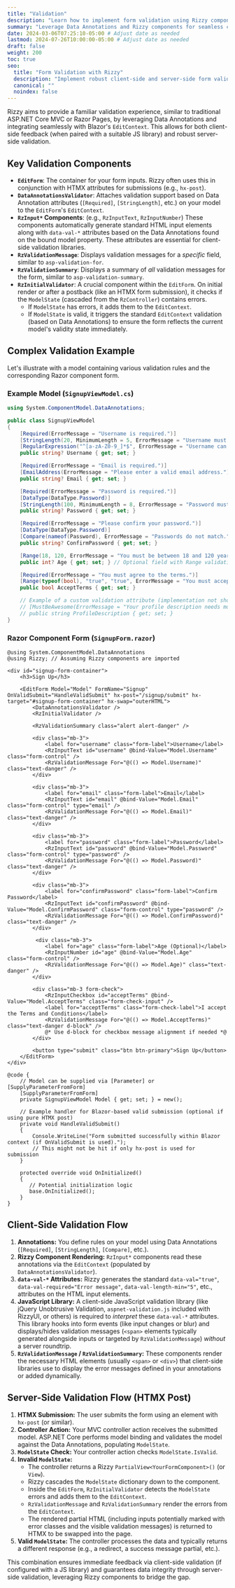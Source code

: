 ```yaml
---
title: "Validation"
description: "Learn how to implement form validation using Rizzy components, data annotations, and server-side ModelState."
summary: "Leverage Data Annotations and Rizzy components for seamless client-side and server-side form validation."
date: 2024-03-06T07:25:10-05:00 # Adjust date as needed
lastmod: 2024-07-26T10:00:00-05:00 # Adjust date as needed
draft: false
weight: 200
toc: true
seo:
  title: "Form Validation with Rizzy"
  description: "Implement robust client-side and server-side form validation in Rizzy using Data Annotations, validation components, and ModelState integration."
  canonical: "" 
  noindex: false 
---
```


Rizzy aims to provide a familiar validation experience, similar to traditional ASP.NET Core MVC or Razor Pages, by leveraging Data Annotations and integrating seamlessly with Blazor's `EditContext`. This allows for both client-side feedback (when paired with a suitable JS library) and robust server-side validation.

## Key Validation Components

-   **`EditForm`**: The container for your form inputs. Rizzy often uses this in conjunction with HTMX attributes for submissions (e.g., `hx-post`).
-   **`DataAnnotationsValidator`**: Attaches validation support based on Data Annotation attributes (`[Required]`, `[StringLength]`, etc.) on your model to the `EditForm`'s `EditContext`.
-   **`RzInput*` Components**: (e.g., `RzInputText`, `RzInputNumber`) These components automatically generate standard HTML input elements along with `data-val-*` attributes based on the Data Annotations found on the bound model property. These attributes are essential for client-side validation libraries.
-   **`RzValidationMessage`**: Displays validation messages for a *specific* field, similar to `asp-validation-for`.
-   **`RzValidationSummary`**: Displays a summary of *all* validation messages for the form, similar to `asp-validation-summary`.
-   **`RzInitialValidator`**: A crucial component within the `EditForm`. On initial render or after a postback (like an HTMX form submission), it checks if the `ModelState` (cascaded from the `RzController`) contains errors.
    *   If `ModelState` has errors, it adds them to the `EditContext`.
    *   If `ModelState` is valid, it triggers the standard `EditContext` validation (based on Data Annotations) to ensure the form reflects the current model's validity state immediately.

## Complex Validation Example

Let's illustrate with a model containing various validation rules and the corresponding Razor component form.

### Example Model (`SignupViewModel.cs`)

```csharp
using System.ComponentModel.DataAnnotations;

public class SignupViewModel
{
    [Required(ErrorMessage = "Username is required.")]
    [StringLength(20, MinimumLength = 5, ErrorMessage = "Username must be between 5 and 20 characters.")]
    [RegularExpression("^[a-zA-Z0-9_]*$", ErrorMessage = "Username can only contain letters, numbers, and underscores.")]
    public string? Username { get; set; }

    [Required(ErrorMessage = "Email is required.")]
    [EmailAddress(ErrorMessage = "Please enter a valid email address.")]
    public string? Email { get; set; }

    [Required(ErrorMessage = "Password is required.")]
    [DataType(DataType.Password)]
    [StringLength(100, MinimumLength = 8, ErrorMessage = "Password must be at least 8 characters long.")]
    public string? Password { get; set; }

    [Required(ErrorMessage = "Please confirm your password.")]
    [DataType(DataType.Password)]
    [Compare(nameof(Password), ErrorMessage = "Passwords do not match.")]
    public string? ConfirmPassword { get; set; }

    [Range(18, 120, ErrorMessage = "You must be between 18 and 120 years old.")]
    public int? Age { get; set; } // Optional field with Range validation

    [Required(ErrorMessage = "You must agree to the terms.")]
    [Range(typeof(bool), "true", "true", ErrorMessage = "You must accept the terms and conditions.")]
    public bool AcceptTerms { get; set; }

    // Example of a custom validation attribute (implementation not shown here)
    // [MustBeAwesome(ErrorMessage = "Your profile description needs more awesome!")]
    // public string ProfileDescription { get; set; }
}
```

### Razor Component Form (`SignupForm.razor`)

```razor
@using System.ComponentModel.DataAnnotations
@using Rizzy; // Assuming Rizzy components are imported

<div id="signup-form-container">
    <h3>Sign Up</h3>

    <EditForm Model="Model" FormName="Signup" OnValidSubmit="HandleValidSubmit" hx-post="/signup/submit" hx-target="#signup-form-container" hx-swap="outerHTML">
        <DataAnnotationsValidator />
        <RzInitialValidator />

        <RzValidationSummary class="alert alert-danger" />

        <div class="mb-3">
            <label for="username" class="form-label">Username</label>
            <RzInputText id="username" @bind-Value="Model.Username" class="form-control" />
            <RzValidationMessage For="@(() => Model.Username)" class="text-danger" />
        </div>

        <div class="mb-3">
            <label for="email" class="form-label">Email</label>
            <RzInputText id="email" @bind-Value="Model.Email" class="form-control" type="email" />
            <RzValidationMessage For="@(() => Model.Email)" class="text-danger" />
        </div>

        <div class="mb-3">
            <label for="password" class="form-label">Password</label>
            <RzInputText id="password" @bind-Value="Model.Password" class="form-control" type="password" />
            <RzValidationMessage For="@(() => Model.Password)" class="text-danger" />
        </div>

        <div class="mb-3">
            <label for="confirmPassword" class="form-label">Confirm Password</label>
            <RzInputText id="confirmPassword" @bind-Value="Model.ConfirmPassword" class="form-control" type="password" />
            <RzValidationMessage For="@(() => Model.ConfirmPassword)" class="text-danger" />
        </div>

         <div class="mb-3">
            <label for="age" class="form-label">Age (Optional)</label>
            <RzInputNumber id="age" @bind-Value="Model.Age" class="form-control" />
            <RzValidationMessage For="@(() => Model.Age)" class="text-danger" />
        </div>

        <div class="mb-3 form-check">
            <RzInputCheckbox id="acceptTerms" @bind-Value="Model.AcceptTerms" class="form-check-input" />
            <label for="acceptTerms" class="form-check-label">I accept the Terms and Conditions</label>
            <RzValidationMessage For="@(() => Model.AcceptTerms)" class="text-danger d-block" /> 
            @* Use d-block for checkbox message alignment if needed *@
        </div>

        <button type="submit" class="btn btn-primary">Sign Up</button>
    </EditForm>
</div>

@code {
    // Model can be supplied via [Parameter] or [SupplyParameterFromForm]
    [SupplyParameterFromForm]
    private SignupViewModel Model { get; set; } = new();

    // Example handler for Blazor-based valid submission (optional if using pure HTMX post)
    private void HandleValidSubmit()
    {
        Console.WriteLine("Form submitted successfully within Blazor context (if OnValidSubmit is used).");
        // This might not be hit if only hx-post is used for submission
    }

    protected override void OnInitialized()
    {
       // Potential initialization logic
       base.OnInitialized();
    }
}
```

## Client-Side Validation Flow

1.  **Annotations:** You define rules on your model using Data Annotations (`[Required]`, `[StringLength]`, `[Compare]`, etc.).
2.  **Rizzy Component Rendering:** `RzInput*` components read these annotations via the `EditContext` (populated by `DataAnnotationsValidator`).
3.  **`data-val-*` Attributes:** Rizzy generates the standard `data-val="true"`, `data-val-required="Error message"`, `data-val-length-min="5"`, etc., attributes on the HTML input elements.
4.  **JavaScript Library:** A client-side JavaScript validation library (like jQuery Unobtrusive Validation, `aspnet-validation.js` included with RizzyUI, or others) is required to *interpret* these `data-val-*` attributes. This library hooks into form events (like input changes or blur) and displays/hides validation messages (`<span>` elements typically generated alongside inputs or targeted by `RzValidationMessage`) *without* a server roundtrip.
5.  **`RzValidationMessage` / `RzValidationSummary`:** These components render the necessary HTML elements (usually `<span>` or `<div>`) that client-side libraries use to display the error messages defined in your annotations or added dynamically.

## Server-Side Validation Flow (HTMX Post)

1.  **HTMX Submission:** The user submits the form using an element with `hx-post` (or similar).
2.  **Controller Action:** Your MVC controller action receives the submitted model. ASP.NET Core performs model binding and validates the model against the Data Annotations, populating `ModelState`.
3.  **`ModelState` Check:** Your controller action checks `ModelState.IsValid`.
4.  **Invalid `ModelState`:**
    *   The controller returns a Rizzy `PartialView<YourFormComponent>()` (or `View`).
    *   Rizzy cascades the `ModelState` dictionary down to the component.
    *   Inside the `EditForm`, `RzInitialValidator` detects the `ModelState` errors and adds them to the `EditContext`.
    *   `RzValidationMessage` and `RzValidationSummary` render the errors from the `EditContext`.
    *   The rendered partial HTML (including inputs potentially marked with error classes and the visible validation messages) is returned to HTMX to be swapped into the page.
5.  **Valid `ModelState`:** The controller processes the data and typically returns a different response (e.g., a redirect, a success message partial, etc.).

This combination ensures immediate feedback via client-side validation (if configured with a JS library) and guarantees data integrity through server-side validation, leveraging Rizzy components to bridge the gap.
